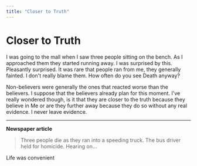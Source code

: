 ```yaml
---
title: "Closer to Truth"
---
```


# Closer to Truth

I was going to the mall when I saw three people sitting on the bench.
As I approached them they started running away.
I was surprised by this. Pleasantly surprised.
It was rare that people ran from me, they generally fainted.
I don't really blame them. How often do you see Death anyway?

Non-believers were generally the ones that reacted worse than the believers.
I suppose that the believers already plan for this moment.
I've really wondered though, is it that they are closer to the truth because they believe in Me or are they further away because they do so without any real evidence.
I never leave evidence.

---

**Newspaper article**

> Three people die as they ran into a speeding truck. The bus driver held for homicide. Hearing on...

Life was convenient
